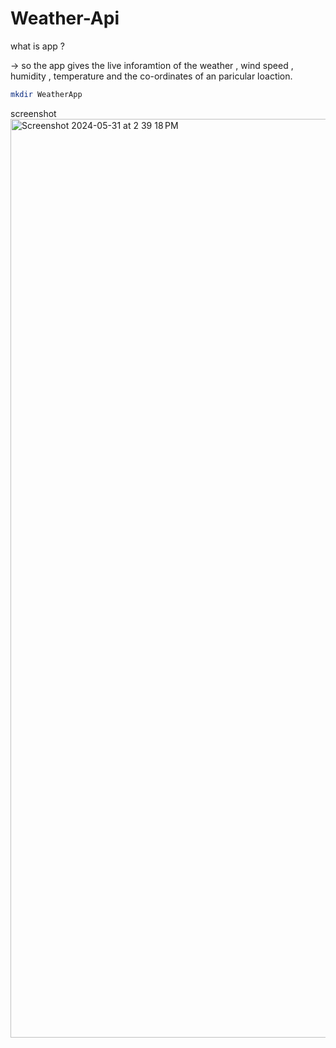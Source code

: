 # Weather-Api

what is app ?


-> so the app gives the live inforamtion of the weather , wind speed , humidity , temperature and the co-ordinates of an paricular loaction.


```bash 
mkdir WeatherApp
```

screenshot
<img width="1470" alt="Screenshot 2024-05-31 at 2 39 18 PM" src="https://github.com/sarthidarji128/Weather-App/assets/142773841/94778b62-a01b-4b10-b94f-e459a2ba882b">
